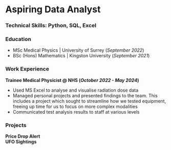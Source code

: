 # Aspiring Data Analyst

### Technical Skills: Python, SQL, Excel

### Education
- MSc Medical Physics | University of Surrey (_September 2022_)  
- BSc (Hons) Mathematics | Kingston University (_September 2021_)

### Work Experience
**Trainee Medical Physicist @ NHS (_October 2022 - May 2024_)**
- Used MS Excel to analyse and visualise radiation dose data
-	Managed personal projects and presented findings to the team. This includes a project which sought to streamline how we tested equipment, freeing up time for us to focus on more complex modalities
-	Communicated test analysis results to staff at various levels


### Projects
**Price Drop Alert**  
**UFO Sightings**

